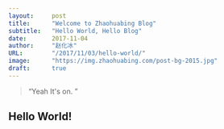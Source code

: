 ```yaml
---
layout:     post 
title:      "Welcome to Zhaohuabing Blog"
subtitle:   "Hello World, Hello Blog"
date:       2017-11-04
author:     "赵化冰"
URL:        "/2017/11/03/hello-world/"
image:      "https://img.zhaohuabing.com/post-bg-2015.jpg"
draft:      true
---
```


> “Yeah It's on. ”


## Hello World!
